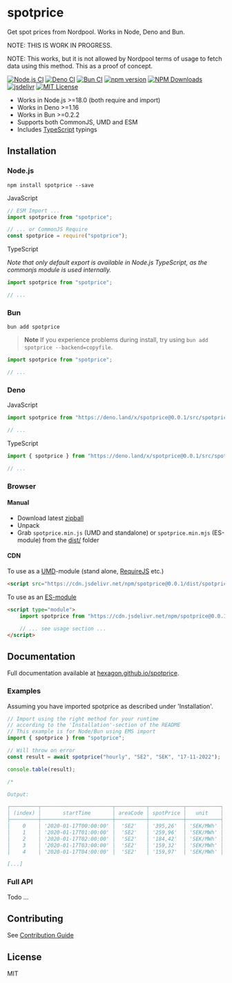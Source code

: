 # spotprice

Get spot prices from Nordpool. Works in Node, Deno and Bun.

NOTE: THIS IS WORK IN PROGRESS.

NOTE: This works, but it is not allowed by Nordpool terms of usage to fetch data using this method. This as a proof of concept.

[![Node.js CI](https://github.com/Hexagon/spotprice/actions/workflows/node.js.yml/badge.svg)](https://github.com/Hexagon/spotprice/actions/workflows/node.js.yml) [![Deno CI](https://github.com/Hexagon/spotprice/actions/workflows/deno.yml/badge.svg)](https://github.com/Hexagon/spotprice/actions/workflows/deno.yml) [![Bun CI](https://github.com/Hexagon/spotprice/actions/workflows/bun.yaml/badge.svg)](https://github.com/Hexagon/spotprice/actions/workflows/bun.yaml)
[![npm version](https://badge.fury.io/js/spotprice.svg)](https://badge.fury.io/js/spotprice) [![NPM Downloads](https://img.shields.io/npm/dm/spotprice.svg)](https://www.npmjs.org/package/spotprice) [![jsdelivr](https://data.jsdelivr.com/v1/package/npm/spotprice/badge?style=rounded)](https://www.jsdelivr.com/package/npm/spotprice) 
[![MIT License](https://img.shields.io/badge/license-MIT-blue.svg)](https://github.com/Hexagon/spotprice/blob/master/LICENSE) 

*   Works in Node.js >=18.0 (both require and import)
*   Works in Deno >=1.16
*   Works in Bun >=0.2.2
*   Supports both CommonJS, UMD and ESM
*   Includes [TypeScript](https://www.typescriptlang.org/) typings

## Installation

### Node.js

```npm install spotprice --save```

JavaScript

```javascript
// ESM Import ...
import spotprice from "spotprice";

// ... or CommonJS Require
const spotprice = require("spotprice");
```

TypeScript

*Note that only default export is available in Node.js TypeScript, as the commonjs module is used internally.*

```typescript
import spotprice from "spotprice";

// ...
```

### Bun

```bun add spotprice```

> **Note** If you experience problems during install, try using `bun add spotprice --backend=copyfile`.

```javascript
import spotprice from "spotprice";

// ...
```

### Deno

JavaScript

```javascript
import spotprice from "https://deno.land/x/spotprice@0.0.1/src/spotprice.js";

// ...
```

TypeScript

```typescript
import { spotprice } from "https://deno.land/x/spotprice@0.0.1/src/spotprice.js";

// ...
```

### Browser 

#### Manual

*   Download latest [zipball](https://github.com/Hexagon/spotprice/archive/refs/heads/master.zip)
*   Unpack
*   Grab ```spotprice.min.js``` (UMD and standalone) or ```spotprice.min.mjs``` (ES-module) from the [dist/](/dist) folder

#### CDN

To use as a [UMD](https://github.com/umdjs/umd)-module (stand alone, [RequireJS](https://requirejs.org/) etc.)

```html
<script src="https://cdn.jsdelivr.net/npm/spotprice@0.0.1/dist/spotprice.min.js"></script>
```

To use as an [ES-module](https://developer.mozilla.org/en-US/docs/Web/JavaScript/Guide/Modules)

```html
<script type="module">
	import spotprice from "https://cdn.jsdelivr.net/npm/spotprice@0.0.1/dist/spotprice.min.mjs";

	// ... see usage section ...
</script>
```

## Documentation

Full documentation available at [hexagon.github.io/spotprice](https://hexagon.github.io/spotprice/).

### Examples

Assuming you have imported spotprice as described under 'Installation'.

```javascript
// Import using the right method for your runtime
// according to the 'Installation'-section of the README
// This example is for Node/Bun using EMS import
import { spotprice } from "spotprice";

// Will throw on error
const result = await spotprice("hourly", "SE2", "SEK", "17-11-2022");

console.table(result);

/* 

Output:

┌─────────┬───────────────────────┬──────────┬───────────┬───────────┐
│ (index) │       startTime       │ areaCode │ spotPrice │   unit    │
├─────────┼───────────────────────┼──────────┼───────────┼───────────┤
│    0    │ '2020-01-17T00:00:00' │  'SE2'   │ '395,26'  │ 'SEK/MWh' │
│    1    │ '2020-01-17T01:00:00' │  'SE2'   │ '259,96'  │ 'SEK/MWh' │
│    2    │ '2020-01-17T02:00:00' │  'SE2'   │ '184,42'  │ 'SEK/MWh' │
│    3    │ '2020-01-17T03:00:00' │  'SE2'   │ '159,32'  │ 'SEK/MWh' │
│    4    │ '2020-01-17T04:00:00' │  'SE2'   │ '159,97'  │ 'SEK/MWh' │

[...]

```

### Full API

Todo ...

## Contributing

See [Contribution Guide](/CONTRIBUTING.md)

## License

MIT
